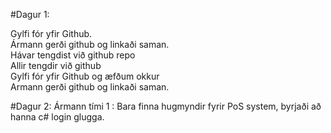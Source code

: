 #Dagur 1:

Gylfi fór yfir Github.<br />
Ármann gerði github og linkaði saman. <br />
Hávar tengdist við github repo<br />
Allir tengdir við github<br />
Gylfi fór yfir Github og æfðum okkur<br />
Armann gerði github og linkaði saman. <br />

#Dagur 2:
Ármann tími 1 : Bara finna hugmyndir fyrir PoS system, byrjaði að hanna c# login glugga. 